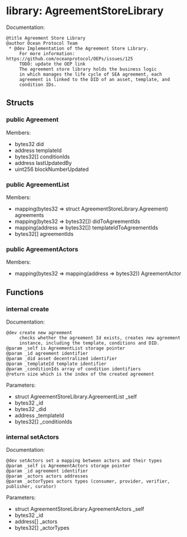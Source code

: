
# library: AgreementStoreLibrary

Documentation:
```
@title Agreement Store Library
@author Ocean Protocol Team
 * @dev Implementation of the Agreement Store Library.
     For more information: https://github.com/oceanprotocol/OEPs/issues/125    
     TODO: update the OEP link 
     The agreement store library holds the business logic
     in which manages the life cycle of SEA agreement, each 
     agreement is linked to the DID of an asset, template, and
     condition IDs.
```

## Structs

### public Agreement
Members:
* bytes32 did
* address templateId
* bytes32[] conditionIds
* address lastUpdatedBy
* uint256 blockNumberUpdated

### public AgreementList
Members:
* mapping(bytes32 => struct AgreementStoreLibrary.Agreement) agreements
* mapping(bytes32 => bytes32[]) didToAgreementIds
* mapping(address => bytes32[]) templateIdToAgreementIds
* bytes32[] agreementIds

### public AgreementActors
Members:
* mapping(bytes32 => mapping(address => bytes32)) AgreementActor

## Functions

### internal create

Documentation:

```
@dev create new agreement
     checks whether the agreement Id exists, creates new agreement 
     instance, including the template, conditions and DID.
@param _self is AgreementList storage pointer
@param _id agreement identifier
@param _did asset decentralized identifier
@param _templateId template identifier
@param _conditionIds array of condition identifiers
@return size which is the index of the created agreement
```
Parameters:
* struct AgreementStoreLibrary.AgreementList _self
* bytes32 _id
* bytes32 _did
* address _templateId
* bytes32[] _conditionIds

### internal setActors

Documentation:

```
@dev setActors set a mapping between actors and their types
@param _self is AgreementActors storage pointer
@param _id agreement identifier
@param _actors actors addresses
@param _actorTypes actors types (consumer, provider, verifier, publisher, curator)
```
Parameters:
* struct AgreementStoreLibrary.AgreementActors _self
* bytes32 _id
* address[] _actors
* bytes32[] _actorTypes
